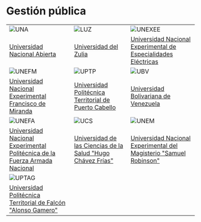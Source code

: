 # Gestión pública

| | | |
|---|---|---|
| ![UNA](/images/universidades/una.png) | ![LUZ](/images/universidades/luz.png) | ![UNEXEE](/images/universidades/unexee.png) |
| [Universidad Nacional Abierta](/docs/falcon/universidades/una) | [Universidad del Zulia](/docs/falcon/universidades/luz) | [Universidad Nacional Experimental de Especialidades Eléctricas](/docs/falcon/universidades/unexee) |
| ![UNEFM](/images/universidades/unefm.png) | ![UPTP](/images/universidades/uptp.png) | ![UBV](/images/universidades/ubv.png) |
| [Universidad Nacional Experimental Francisco de Miranda](/docs/falcon/universidades/unefm) | [Universidad Politécnica Territorial de Puerto Cabello](/docs/falcon/universidades/uptp) | [Universidad Bolivariana de Venezuela](/docs/falcon/universidades/ubv) |
| ![UNEFA](/images/universidades/unefa.png) | ![UCS](/images/universidades/ucs.png) | ![UNEM](/images/universidades/unem.png) |
| [Universidad Nacional Experimental Politécnica de la Fuerza Armada Nacional](/docs/falcon/universidades/unefa) | [Universidad de las Ciencias de la Salud "Hugo Chávez Frías"](/docs/falcon/universidades/ucs) | [Universidad Nacional Experimental del Magisterio "Samuel Robinson"](/docs/falcon/universidades/unem) |
| ![UPTAG](/images/universidades/uptag.png) |  |  |
| [Universidad Politécnica Territorial de Falcón "Alonso Gamero"](/docs/falcon/universidades/uptag) |  |  |
